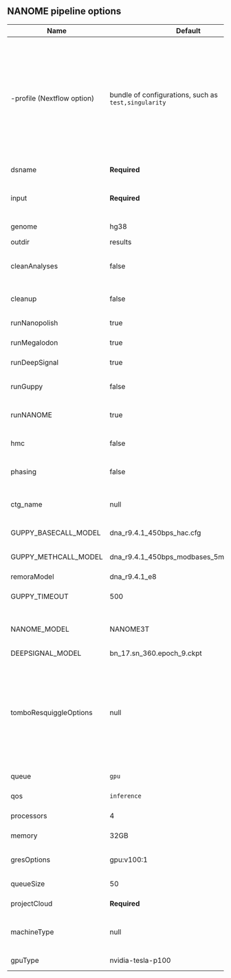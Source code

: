 ## NANOME pipeline options


| Name                       | Default                                              | Description                                                                                                                                                                                                                   |
|----------------------------|------------------------------------------------------|-------------------------------------------------------------------------------------------------------------------------------------------------------------------------------------------------------------------------------|
| -profile (Nextflow option) | bundle of configurations, such as `test,singularity` | `docker`: docker configurations, `singularity`: singularity configurations, `hpc`: HPC SLURM job support, `google`: GCP cloud job support, `test`: bundle input of Ecoli testcase, `test_human`:bundel input of human testcase |
| dsname                     | **Required**                                         | Analyzed dataset name                                                                                                                                                                                                         |
| input                      | **Required**                                         | Input fast5 files directory or compressed tar/tar.gz file                                                                                                                                                                     |
| genome                     | hg38                                                 | Reference genome                                                                                                                                                                                                              |
| outdir                     | results                                              | Output directory                                                                                                                                                                                                              |
| cleanAnalyses           | false                                                | If clean old basecalling records in fast5 files                                                                                                                                                                               |
| cleanup                    | false                                                | Clean Nextflow work/ directory if true                                                                                                                                                                                        |
| runNanopolish              | true                                                 | If running Nanpolish                                                                                                                                                                                                          |
| runMegalodon               | true                                                 | If running Megalodon                                                                                                                                                                                                          |
| runDeepSignal              | true                                                 | If running DeepSignal                                                                                                                                                                                                         |
| runGuppy                   | false                                                | If running Guppy methylation-calling                                                                                                                                                                                          |
| runNANOME                  | true                                                 | If running NANOME consensus model                                                                                                                                                                                             |
| hmc                        | false                                                | If use 5hmC_5mC model for Megalodon                                                                                                                                                                                           |
| phasing                    | false                                                | If perform methylation phasing                                                                                                                                                                                                |
| ctg_name                   | null                                                 | Regions for variant calling and phasing, such as chr1, etc.                                                                                                                                                                   |
| GUPPY_BASECALL_MODEL       | dna_r9.4.1_450bps_hac.cfg                            | Guppy basecalling model                                                                                                                                                                                                       |
| GUPPY_METHCALL_MODEL       | dna_r9.4.1_450bps_modbases_5mc_cg_hac.cfg            | Guppy methylation-calling model                                                                                                                                                                                               |
| remoraModel                | dna_r9.4.1_e8                                        | Megalodon model                                                                                                                                                                                                               |
| GUPPY_TIMEOUT              | 500                                                  | Guppy timeout parameter for Megalodon                                                                                                                                                                                         |
| NANOME_MODEL               | NANOME3T                                             | NANOME consensus model, 'NANOME3T' or 'NANOME2T'                                                                                                                                                                              |
| DEEPSIGNAL_MODEL           | bn_17.sn_360.epoch_9.ckpt                            | DeepSignal model                                                                                                                                                                                                              |
| tomboResquiggleOptions           | null                                                 | Tombo tool resquiggle options, Tombo resquiggle may failed on NA12878, set options like `'--signal-length-range 0 500000  --sequence-length-range 0 50000'` may solve this issue.                                             |
| queue           | `gpu`                                                  | SLURM job queue name                                                                                                                                                                                                          |
| qos           | `inference`                                            | SLURM job QOS name                                                                                                                                                                                                            |
| processors           | 4                                                    | Processors used for each job                                                                                                                                                                                                  |
| memory           | 32GB                                                 | Memory used for each job                                                                                                                                                                                                      |
| gresOptions           | gpu:v100:1                                           | SLURM job request GPU type and number                                                                                                                                                                                         |
| queueSize           | 50                                                   | SLURM job max submit limit                                                                                                                                                                                                    |
| projectCloud           | **Required**                                         | GCP cloud project name                                                                                                                                                                                                        |
| machineType           | null                                                 | Google cloud machine type, such as n1-standard-8                                                                                                                                                                              |
| gpuType           | nvidia-tesla-p100                                    | GPU type requested on GCP                                                                                                                                                                                                     |
